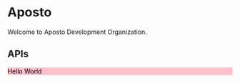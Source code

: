 # Aposto

Welcome to Aposto Development Organization.

## APIs

<div style="background: pink; color: black;">
Hello World
</div>